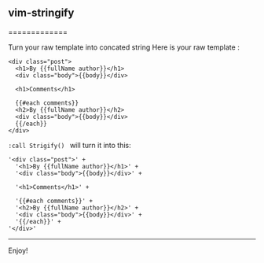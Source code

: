 ## vim-stringify
=============

Turn your raw template into concated string
Here is your raw template :
```
<div class="post">
  <h1>By {{fullName author}}</h1>
  <div class="body">{{body}}</div>

  <h1>Comments</h1>

  {{#each comments}}
  <h2>By {{fullName author}}</h2>
  <div class="body">{{body}}</div>
  {{/each}}
</div>
```

```:call Strigify() ``` will turn it into this:

```
'<div class="post">' +
  '<h1>By {{fullName author}}</h1>' +
  '<div class="body">{{body}}</div>' +

  '<h1>Comments</h1>' +

  '{{#each comments}}' +
  '<h2>By {{fullName author}}</h2>' +
  '<div class="body">{{body}}</div>' +
  '{{/each}}' +
'</div>'

```

---
Enjoy!
